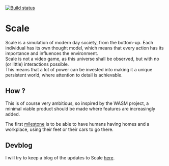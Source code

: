 [![Build status](https://github.com/Uriopass/Scale/workflows/rust-build/badge.svg)](#)

# Scale

Scale is a simulation of modern day society, from the bottom-up. 
Each individual has its own thought model, which means that every action has its importance and influences the environment.  
Scale is not a video game, as this universe shall be observed, but with no (or little) interactions possible.  
This means that a lot of power can be invested into making it a unique persistent world,
where attention to detail is achievable. 

## How ?  
This is of course very ambitious, so inspired by the WASM project,
a minimal viable product should be made where features are increasingly added.

The first [milestone](https://github.com/Uriopass/Scale/projects/1) is to be able to have humans having homes and a workplace,
using their feet or their cars to go there.  

## Devblog

I will try to keep a blog of the updates to Scale [here](http://douady.paris/blog/index.html).
